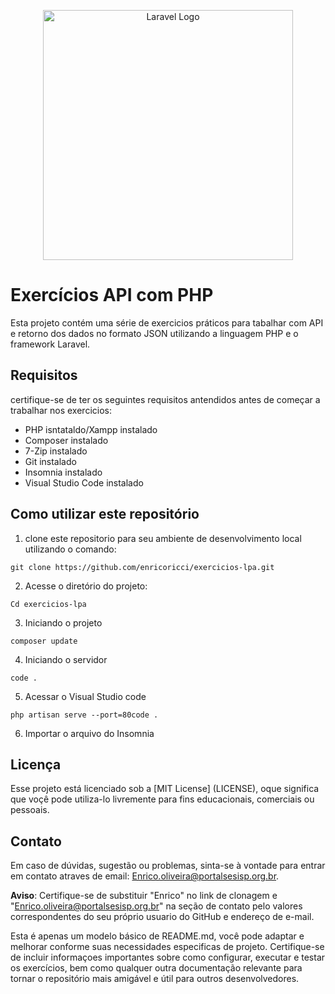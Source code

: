 <p align="center"><a href="https://laravel.com" target="_blank"><img src="https://raw.githubusercontent.com/laravel/art/master/logo-lockup/5%20SVG/2%20CMYK/1%20Full%20Color/laravel-logolockup-cmyk-red.svg" width="400" alt="Laravel Logo"></a></p>

# Exercícios API com PHP
Esta projeto contém uma série de exercicios práticos para tabalhar com API e retorno dos dados no formato JSON utilizando a linguagem PHP e o framework Laravel.

##  Requisitos 

certifique-se de ter os seguintes requisitos antendidos antes de começar a trabalhar nos exercicios:
* PHP isntataldo/Xampp instalado
* Composer instalado
* 7-Zip instalado
* Git instalado
* Insomnia instalado
* Visual Studio Code instalado

## Como utilizar este repositório

1. clone este repositorio para seu ambiente de desenvolvimento local utilizando o comando:

```
git clone https://github.com/enricoricci/exercicios-lpa.git
```
2. Acesse o diretório do projeto:
```
Cd exercicios-lpa
``` 
3. Iniciando o projeto
```
composer update
```
4. Iniciando o servidor
```
code .
```
5. Acessar o Visual Studio code
```
php artisan serve --port=80code .
```
6. Importar o arquivo do Insomnia


## Licença

Esse projeto está licenciado sob a [MIT License] (LICENSE), oque significa que voçê pode utiliza-lo livremente para fins educacionais, comerciais ou pessoais.


## Contato

Em caso de dúvidas, sugestão ou problemas, sinta-se à vontade para entrar em contato atraves de email: Enrico.oliveira@portalsesisp.org.br.

**Aviso**:  Certifique-se de substituir "Enrico" no link de clonagem e "Enrico.oliveira@portalsesisp.org.br" na seção de contato pelo valores correspondentes do seu próprio usuario do GitHub e endereço de e-mail.

Esta é apenas um modelo básico de README.md, você pode adaptar e melhorar conforme suas necessidades especificas de projeto. Certifique-se de incluir informaçoes importantes sobre como configurar, executar e testar os exercícios, bem como qualquer outra documentação relevante para tornar o repositório mais amigável e útil para outros desenvolvedores.
